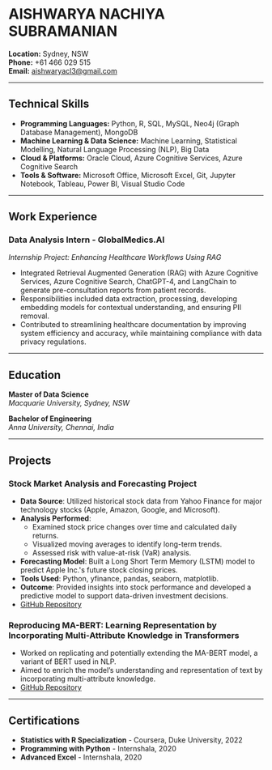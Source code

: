 # AISHWARYA NACHIYA SUBRAMANIAN

**Location:** Sydney, NSW  
**Phone:** +61 466 029 515  
**Email:** aishwaryacl3@gmail.com  

---

## Technical Skills
- **Programming Languages:** Python, R, SQL, MySQL, Neo4j (Graph Database Management), MongoDB
- **Machine Learning & Data Science:** Machine Learning, Statistical Modelling, Natural Language Processing (NLP), Big Data
- **Cloud & Platforms:** Oracle Cloud, Azure Cognitive Services, Azure Cognitive Search
- **Tools & Software:** Microsoft Office, Microsoft Excel, Git, Jupyter Notebook, Tableau, Power BI, Visual Studio Code

---

## Work Experience

### **Data Analysis Intern - GlobalMedics.AI**
*Internship Project: Enhancing Healthcare Workflows Using RAG*  
- Integrated Retrieval Augmented Generation (RAG) with Azure Cognitive Services, Azure Cognitive Search, ChatGPT-4, and LangChain to generate pre-consultation reports from patient records.
- Responsibilities included data extraction, processing, developing embedding models for contextual understanding, and ensuring PII removal.
- Contributed to streamlining healthcare documentation by improving system efficiency and accuracy, while maintaining compliance with data privacy regulations.

---

## Education

**Master of Data Science**  
*Macquarie University, Sydney, NSW*

**Bachelor of Engineering**  
*Anna University, Chennai, India*

---

## Projects

### Stock Market Analysis and Forecasting Project

- **Data Source**: Utilized historical stock data from Yahoo Finance for major technology stocks (Apple, Amazon, Google, and Microsoft).
- **Analysis Performed**:
  - Examined stock price changes over time and calculated daily returns.
  - Visualized moving averages to identify long-term trends.
  - Assessed risk with value-at-risk (VaR) analysis.
- **Forecasting Model**: Built a Long Short Term Memory (LSTM) model to predict Apple Inc.'s future stock closing prices.
- **Tools Used**: Python, yfinance, pandas, seaborn, matplotlib.
- **Outcome**: Provided insights into stock performance and developed a predictive model to support data-driven investment decisions.
- [GitHub Repository](https://github.com/AishwaryaNachiya/stockprediction)


### Reproducing MA-BERT: Learning Representation by Incorporating Multi-Attribute Knowledge in Transformers
- Worked on replicating and potentially extending the MA-BERT model, a variant of BERT used in NLP.
- Aimed to enrich the model’s understanding and representation of text by incorporating multi-attribute knowledge.
- [GitHub Repository](https://github.com/AishwaryaNachiya/Final-Report-COMP8240)


---

## Certifications
- **Statistics with R Specialization** - Coursera, Duke University, 2022
- **Programming with Python** - Internshala, 2020
- **Advanced Excel** - Internshala, 2020
